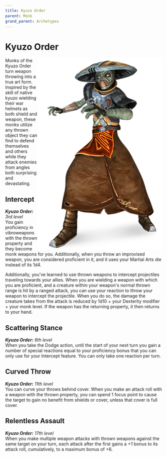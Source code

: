 ```yaml
---
title: Kyuzo Order
parent: Monk
grand_parent: Archetypes
---
```


# Kyuzo Order

<img src='../../../../zzImages/Classes/monk_kyuzo.png' style='float:right; width:400px;'>

Monks of the Kyuzo Order turn weapon throwing into a true art form. Inspired by the skill of native kyuzo wielding their war helmets as both shield and weapon, these monks utilize any thrown object they can find to defend themselves and others while they attack enemies from angles both surprising and devastating.

## Intercept
_**Kyuzo Order:** 3rd level_<br>
You gain proficiency in vibroweapons with the thrown property and they become monk weapons for you. Additionally, when you throw an improvised weapon, you are considered proficient in it, and it uses your Martial Arts die instead of its 1d4. 

Additionally, you've learned to use thrown weapons to intercept projectiles traveling towards your allies. When you are wielding a weapon with which you are proficient, and a creature within your weapon's normal thrown range is hit by a ranged attack, you can use your reaction to throw your weapon to intercept the projectile. When you do so, the damage the creature takes from the attack is reduced by 1d10 + your Dexterity modifier + your monk level. If the weapon has the returning property, it then returns to your hand.

## Scattering Stance
_**Kyuzo Order:** 6th level_<br>
When you take the Dodge action, until the start of your next turn you gain a number of special reactions equal to your proficiency bonus that you can only use for your Intercept feature. You can only take one reaction per turn.

## Curved Throw
_**Kyuzo Order:** 11th level_<br>
You can curve your throws behind cover. When you make an attack roll with a weapon with the thrown property, you can spend 1 focus point to cause the target to gain no benefit from shields or cover, unless that cover is full cover.




## Relentless Assault
_**Kyuzo Order:** 17th level_<br>
When you make multiple weapon attacks with thrown weapons against the same target on your turn, each attack after the first gains a +1 bonus to its attack roll, cumulatively, to a maximum bonus of +6.
